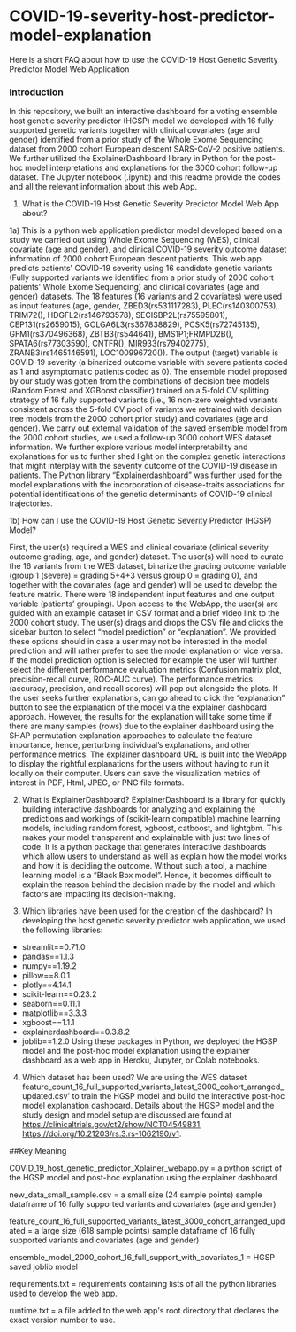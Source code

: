# COVID-19-severity-host-predictor-model-explanation
Here is a short FAQ about how to use the COVID-19 Host Genetic Severity Predictor Model Web Application

### Introduction 

In this repository, we built an interactive dashboard for a voting ensemble host genetic severity predictor (HGSP) model we developed with 16 fully supported genetic variants together with clinical covariates (age and gender) identified from a prior study of the Whole Exome Sequencing dataset from 2000 cohort European descent SARS-CoV-2 positive patients. We further utilized the ExplainerDashboard library in Python for the post-hoc model interpretations and explanations for the 3000 cohort follow-up dataset. The Jupyter notebook (.ipynb) and this readme provide the codes and all the relevant information about this web App.

1) What is the COVID-19 Host Genetic Severity Predictor Model Web App about?

1a) This is a python web application predictor model developed based on a study we carried out using Whole Exome Sequencing (WES), clinical covariate (age and gender), and clinical COVID-19 severity outcome dataset information of 2000 cohort European descent patients. 
This web app predicts patients' COVID-19 severity using 16 candidate genetic variants (Fully supported variants we identified from a prior study of 2000 cohort patients' Whole Exome Sequencing) and clinical covariates (age and gender) datasets. The 18 features (16 variants and 2 covariates) were used as input features (age, gender, ZBED3(rs531117283), PLEC(rs140300753), TRIM72(), HDGFL2(rs146793578), SECISBP2L(rs75595801), CEP131(rs2659015), GOLGA6L3(rs367838829), PCSK5(rs72745135), GFM1(rs370496368), ZBTB3(rs544641), BMS1P1;FRMPD2B(), SPATA6(rs77303590), CNTFR(), MIR933(rs79402775), ZRANB3(rs1465146591), LOC100996720()). 
The output (target) variable is COVID-19 severity (a binarized outcome variable with severe patients coded as 1 and asymptomatic patients coded as 0).
The ensemble model proposed by our study was gotten from the combinations of decision tree models (Random Forest and XGBoost classifier) trained on a 5-fold CV splitting strategy of 16 fully supported variants (i.e., 16 non-zero weighted variants consistent across the 5-fold CV pool of variants we retrained with decision tree models from the 2000 cohort prior study) and covariates (age and gender). We carry out external validation of the saved ensemble model from the 2000 cohort studies, we used a follow-up 3000 cohort WES dataset information. We further explore various model interpretability and explanations for us to further shed light on the complex genetic interactions that might interplay with the severity outcome of the COVID-19 disease in patients. The Python library “Explainerdashboard” was further used for the model explanations with the incorporation of disease-traits associations for potential identifications of the genetic determinants of COVID-19 clinical trajectories.  

1b) How can I use the COVID-19 Host Genetic Severity Predictor (HGSP) Model? 

First, the user(s) required a WES and clinical covariate (clinical severity outcome grading, age, and gender) dataset. The user(s) will need to curate the 16 variants from the WES dataset, binarize the grading outcome variable (group 1 (severe) = grading 5+4+3 versus group 0 = grading 0), and together with the covariates (age and gender) will be used to develop the feature matrix. There were 18 independent input features and one output variable (patients’ grouping). Upon access to the WebApp, the user(s) are guided with an example dataset in CSV format and a brief video link to the 2000 cohort study. The user(s) drags and drops the CSV file and clicks the sidebar button to select “model prediction” or “explanation”. We provided these options should in case a user may not be interested in the model prediction and will rather prefer to see the model explanation or vice versa. If the model prediction option is selected for example the user will further select the different performance evaluation metrics (Confusion matrix plot, precision-recall curve, ROC-AUC curve). The performance metrics (accuracy, precision, and recall scores) will pop out alongside the plots. If the user seeks further explanations, can go ahead to click the “explanation” button to see the explanation of the model via the explainer dashboard approach. However, the results for the explanation will take some time if there are many samples (rows) due to the explainer dashboard using the SHAP permutation explanation approaches to calculate the feature importance, hence, perturbing individual’s explanations, and other performance metrics. The explainer dashboard URL is built into the WebApp to display the rightful explanations for the users without having to run it locally on their computer. Users can save the visualization metrics of interest in PDF, Html, JPEG, or PNG file formats.

2) What is ExplainerDashboard?
ExplainerDashboard is a library for quickly building interactive dashboards for analyzing and explaining the predictions and workings of (scikit-learn compatible) machine learning models, including random forest, xgboost, catboost, and lightgbm. This makes your model transparent and explainable with just two lines of code. It is a python package that generates interactive dashboards which allow users to understand as well as explain how the model works and how it is deciding the outcome. Without such a tool, a machine learning model is a “Black Box model”. Hence, it becomes difficult to explain the reason behind the decision made by the model and which factors are impacting its decision-making.

3) Which libraries have been used for the creation of the dashboard?
In developing the host genetic severity predictor web application, we used the following libraries:
-	streamlit==0.71.0
-	pandas==1.1.3
-	numpy==1.19.2
-	pillow==8.0.1
-	plotly==4.14.1
-	scikit-learn==0.23.2
-	seaborn==0.11.1
-	matplotlib==3.3.3
-	xgboost==1.1.1
-	explainerdashboard==0.3.8.2
-	joblib==1.2.0
 Using these packages in Python, we deployed the HGSP model and the post-hoc model explanation using the explainer dashboard as a web app in Heroku, Jupyter, or Colab notebooks.
 
4) Which dataset has been used?
We are using the WES dataset feature_count_16_full_supported_variants_latest_3000_cohort_arranged_updated.csv' to train the HGSP model and build the interactive post-hoc model explanation dashboard. Details about the HGSP model and the study design and model setup are discussed are found at https://clinicaltrials.gov/ct2/show/NCT04549831, https://doi.org/10.21203/rs.3.rs-1062190/v1.

##Key                                                                     Meaning

COVID_19_host_genetic_predictor_Xplainer_webapp.py = a python script of the HGSP model and post-hoc explanation using the explainer dashboard 

new_data_small_sample.csv = a small size (24 sample points) sample dataframe of 16 fully supported variants and covariates (age and gender) 

feature_count_16_full_supported_variants_latest_3000_cohort_arranged_updated = a large size (618 sample points) sample dataframe of 16 fully supported variants and covariates (age and gender)

ensemble_model_2000_cohort_16_full_support_with_covariates_1 = HGSP saved joblib model 

requirements.txt = requirements containing lists of all the python libraries used to develop the web app.

runtime.txt = a file added to the web app's root directory that declares the exact version number to use.

